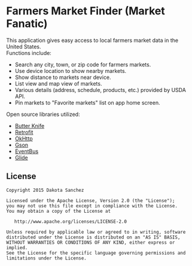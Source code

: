 Farmers Market Finder (Market Fanatic)
=====================

This application gives easy access to local farmers market data in the United States.    
Functions include:

- Search any city, town, or zip code for farmers markets.
- Use device location to show nearby markets.
- Show distance to markets near device.
- List view and map view of markets.
- Various details (address, schedule, products, etc.) provided by USDA API.
- Pin markets to "Favorite markets" list on app home screen.

Open source libraries utilized:

- [Butter Knife](https://github.com/JakeWharton/butterknife)
- [Retrofit](https://github.com/square/retrofit)
- [OkHttp](https://github.com/square/okhttp)
- [Gson](https://github.com/google/gson)
- [EventBus](https://github.com/greenrobot/EventBus)
- [Glide](https://github.com/bumptech/glide)

License
-------

    Copyright 2015 Dakota Sanchez

    Licensed under the Apache License, Version 2.0 (the "License");
    you may not use this file except in compliance with the License.
    You may obtain a copy of the License at

       http://www.apache.org/licenses/LICENSE-2.0

    Unless required by applicable law or agreed to in writing, software
    distributed under the License is distributed on an "AS IS" BASIS,
    WITHOUT WARRANTIES OR CONDITIONS OF ANY KIND, either express or implied.
    See the License for the specific language governing permissions and
    limitations under the License.
